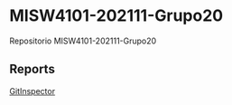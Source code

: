 # MISW4101-202111-Grupo20
Repositorio MISW4101-202111-Grupo20

## Reports
[GitInspector](https://misw-4101-practicas.github.io/MISW4101-202111-Grupo20/reports)
